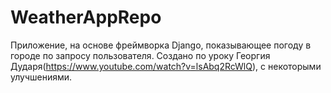 # WeatherAppRepo
Приложение, на основе фреймворка Django, показывающее погоду в городе по запросу пользователя.
Создано по уроку Георгия Дударя(https://www.youtube.com/watch?v=lsAbq2RcWlQ), с некоторыми улучшениями.
